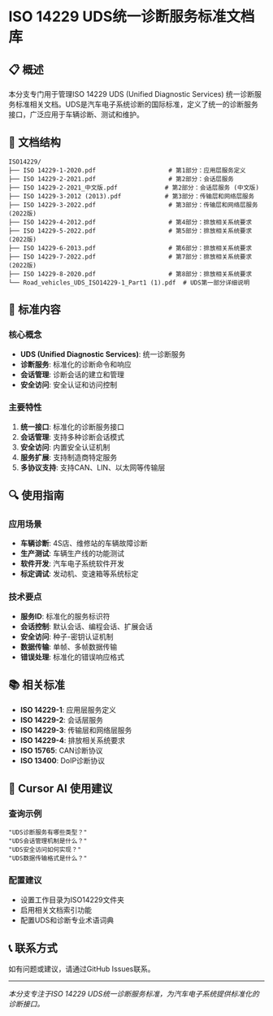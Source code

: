 # ISO 14229 UDS统一诊断服务标准文档库

## 📋 概述

本分支专门用于管理ISO 14229 UDS (Unified Diagnostic Services) 统一诊断服务标准相关文档。UDS是汽车电子系统诊断的国际标准，定义了统一的诊断服务接口，广泛应用于车辆诊断、测试和维护。

## 📁 文档结构

```
ISO14229/
├── ISO 14229-1-2020.pdf                    # 第1部分：应用层服务定义
├── ISO 14229-2-2021.pdf                    # 第2部分：会话层服务
├── ISO 14229-2-2021_中文版.pdf             # 第2部分：会话层服务 (中文版)
├── ISO 14229-3-2012 (2013).pdf            # 第3部分：传输层和网络层服务
├── ISO 14229-3-2022.pdf                    # 第3部分：传输层和网络层服务 (2022版)
├── ISO 14229-4-2012.pdf                    # 第4部分：排放相关系统要求
├── ISO 14229-5-2022.pdf                    # 第5部分：排放相关系统要求 (2022版)
├── ISO 14229-6-2013.pdf                    # 第6部分：排放相关系统要求
├── ISO 14229-7-2022.pdf                    # 第7部分：排放相关系统要求 (2022版)
├── ISO 14229-8-2020.pdf                    # 第8部分：排放相关系统要求
└── Road_vehicles_UDS_ISO14229-1_Part1 (1).pdf  # UDS第一部分详细说明
```

## 🎯 标准内容

### 核心概念
- **UDS (Unified Diagnostic Services)**: 统一诊断服务
- **诊断服务**: 标准化的诊断命令和响应
- **会话管理**: 诊断会话的建立和管理
- **安全访问**: 安全认证和访问控制

### 主要特性
1. **统一接口**: 标准化的诊断服务接口
2. **会话管理**: 支持多种诊断会话模式
3. **安全访问**: 内置安全认证机制
4. **服务扩展**: 支持制造商特定服务
5. **多协议支持**: 支持CAN、LIN、以太网等传输层

## 🔍 使用指南

### 应用场景
- **车辆诊断**: 4S店、维修站的车辆故障诊断
- **生产测试**: 车辆生产线的功能测试
- **软件开发**: 汽车电子系统软件开发
- **标定调试**: 发动机、变速箱等系统标定

### 技术要点
- **服务ID**: 标准化的服务标识符
- **会话控制**: 默认会话、编程会话、扩展会话
- **安全访问**: 种子-密钥认证机制
- **数据传输**: 单帧、多帧数据传输
- **错误处理**: 标准化的错误响应格式

## 📚 相关标准

- **ISO 14229-1**: 应用层服务定义
- **ISO 14229-2**: 会话层服务
- **ISO 14229-3**: 传输层和网络层服务
- **ISO 14229-4**: 排放相关系统要求
- **ISO 15765**: CAN诊断协议
- **ISO 13400**: DoIP诊断协议

## 🤖 Cursor AI 使用建议

### 查询示例
```
"UDS诊断服务有哪些类型？"
"UDS会话管理机制是什么？"
"UDS安全访问如何实现？"
"UDS数据传输格式是什么？"
```

### 配置建议
- 设置工作目录为ISO14229文件夹
- 启用相关文档索引功能
- 配置UDS和诊断专业术语词典

## 📞 联系方式

如有问题或建议，请通过GitHub Issues联系。

---
*本分支专注于ISO 14229 UDS统一诊断服务标准，为汽车电子系统提供标准化的诊断接口。*
